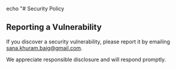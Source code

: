 echo "# Security Policy

## Reporting a Vulnerability

If you discover a security vulnerability, please report it by emailing sana.khuram.baig@gmail.com.

We appreciate responsible disclosure and will respond promptly.

